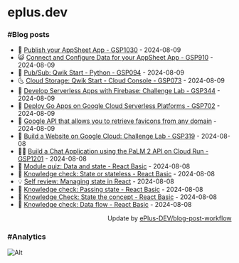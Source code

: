 # eplus.dev

### #Blog posts

<!-- BLOG-POST-LIST:START -->
 - 🧰 [Publish your AppSheet App - GSP1030](https://eplus.dev/publish-your-appsheet-app-gsp1030) - 2024-08-09
 - 😺 [Connect and Configure Data for your AppSheet App - GSP910](https://eplus.dev/connect-and-configure-data-for-your-appsheet-app-gsp910) - 2024-08-09
 - 🗽 [Pub/Sub: Qwik Start - Python - GSP094](https://eplus.dev/pubsub-qwik-start-python-gsp094) - 2024-08-09
 - 🌜 [Cloud Storage: Qwik Start - Cloud Console - GSP073](https://eplus.dev/cloud-storage-qwik-start-cloud-console-gsp073) - 2024-08-09
 - 📝 [Develop Serverless Apps with Firebase: Challenge Lab - GSP344](https://eplus.dev/develop-serverless-apps-with-firebase-challenge-lab-gsp344) - 2024-08-09
 - 🚀 [Deploy Go Apps on Google Cloud Serverless Platforms - GSP702](https://eplus.dev/deploy-go-apps-on-google-cloud-serverless-platforms-gsp702) - 2024-08-09
 - 💼 [Google API that allows you to retrieve favicons from any domain](https://eplus.dev/google-api-that-allows-you-to-retrieve-favicons-from-any-domain) - 2024-08-09
 - 🦣 [Build a Website on Google Cloud: Challenge Lab - GSP319](https://eplus.dev/build-a-website-on-google-cloud-challenge-lab-gsp319) - 2024-08-08
 - 👨‍🏫 [Build a Chat Application using the PaLM 2 API on Cloud Run - GSP1201](https://eplus.dev/build-a-chat-application-using-the-palm-2-api-on-cloud-run-gsp1201) - 2024-08-08
 - 🔭 [Module quiz: Data and state - React Basic](https://eplus.dev/module-quiz-data-and-state-react-basic) - 2024-08-08
 - 🤡 [Knowledge check: State or stateless - React Basic](https://eplus.dev/knowledge-check-state-or-stateless-react-basic) - 2024-08-08
 - 💡 [Self review: Managing state in React](https://eplus.dev/self-review-managing-state-in-react) - 2024-08-08
 - 🦣 [Knowledge check: Passing state - React Basic](https://eplus.dev/knowledge-check-passing-state-react-basic) - 2024-08-08
 - 💪 [Knowledge Check: State the concept - React Basic](https://eplus.dev/knowledge-check-state-the-concept-react-basic) - 2024-08-08
 - 🤡 [Knowledge check: Data flow - React Basic](https://eplus.dev/knowledge-check-data-flow-react-basic) - 2024-08-08<!-- BLOG-POST-LIST:END -->

<div align="right">
  Update by <a target="_blank"
    href="https://github.com/ePlus-DEV/blog-post-workflow">ePlus-DEV/blog-post-workflow</a>
</div>

### #Analytics
![Alt](https://repobeats.axiom.co/api/embed/9990f7cddfbad8d834990b10ccad05f81ac1096f.svg "Repobeats analytics image")
